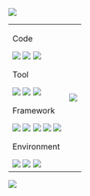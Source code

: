 <a href="https://github.com/bert13069598"><img src="https://capsule-render.vercel.app/api?type=waving&color=1F305F&height=150&section=header&text=BERT's%20Github%20Profile&fontColor=00599C&fontSize=30&animation=fadeIn&fontAlign=50&fontAlignY=33"/></a>
<!--
**bert13069598/bert13069598** is a ✨ _special_ ✨ repository because its `README.md` (this file) appears on your GitHub profile.
Here are some ideas to get you started:

- 🔭 I’m currently working on ...
- 🌱 I’m currently learning ...
- 👯 I’m looking to collaborate on ...
- 🤔 I’m looking for help with ...
- 💬 Ask me about ...
- 📫 How to reach me: ...
- 😄 Pronouns: ...
- ⚡ Fun fact: ...
- <a href="링크"><img src="https://img.shields.io/badge/이름-색상코드?style=flat-square&logo=로고명&logoColor=로고색"/></a>
-->

<table>
  <tr>
    <td>
<p>Code</p>
<div>
  <img src="https://img.shields.io/badge/C++-00599C?style=flat-square&logo=C%2B%2B&logoColor=white"/>
  <a href="https://www.python.org/"><img src="https://img.shields.io/badge/Python-3776AB?style=flat-square&logo=Python&logoColor=white"/></a>
  <img src="https://img.shields.io/badge/MySQL-4169E1?style=flat-square&logo=MySQL&logoColor=white"/>
</div>

<p>Tool</p>
<div>
  <a href="https://visualstudio.microsoft.com/ko/vs/"><img src="https://img.shields.io/badge/Visual Studio-5C2D91?style=flat-square&logo=Visual Studio&logoColor=white"/></a>
  <a href="https://code.visualstudio.com/"><img src="https://img.shields.io/badge/Visual Studio Code-007ACC?style=flat-square&logo=Visual Studio Code&logoColor=white"/></a>
  <a href="https://www.jetbrains.com/ko-kr/pycharm/"><img src="https://img.shields.io/badge/PyCharm-000000?style=flat-square&logo=PyCharm&logoColor=white"/></a>
</div>

<p>Framework</p>
<div>
  <a href="https://keras.io/"><img src="https://img.shields.io/badge/Keras-D00000?style=flat-square&logo=Keras&logoColor=white"/></a>
  <a href="https://pytorch.org/"><img src="https://img.shields.io/badge/PyTorch-EE4C2C?style=flat-square&logo=PyTorch&logoColor=white"/></a>
  <a href="https://www.tensorflow.org/?hl=ko"><img src="https://img.shields.io/badge/TensorFlow-FF6F00?style=flat-square&logo=TensorFlow&logoColor=white"/></a>
  <a href="https://www.ros.org/"><img src="https://img.shields.io/badge/ROS-22314E?style=flat-square&logo=ROS&logoColor=white"/></a>
  <a href="https://opencv.org/"><img src="https://img.shields.io/badge/OpenCV-5C3EE8?style=flat-square&logo=OpenCV&logoColor=white"/></a>
</div>

<p>Environment</p>
<div>
  <a href="https://www.microsoft.com/ko-kr"><img src="https://img.shields.io/badge/Windows-0078D6?style=flat-square&logo=Windows&logoColor=white"/></a>
  <img src="https://img.shields.io/badge/Linux-FCC624?style=flat-square&logo=Linux&logoColor=white"/>
  <a href="https://ubuntu.com/"><img src="https://img.shields.io/badge/Ubuntu-E95420?style=flat-square&logo=Ubuntu&logoColor=white"/></a>
</div>
    </td>
    <td>
      <a href="https://github.com/bert13069598?tab=repositories"><img src="https://github-readme-stats.vercel.app/api?username=bert13069598&show_icons=true&theme=radical"/></a>
    </td>
  </tr>
</table>
<a href="https://simpleicons.org/"><img src="https://img.shields.io/badge/Simple Icons-111111?style=flat-square&logo=Simple Icons&logoColor=white"/>
